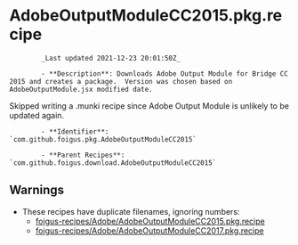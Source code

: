 # AdobeOutputModuleCC2015.pkg.recipe

            _Last updated 2021-12-23 20:01:50Z_

            - **Description**: Downloads Adobe Output Module for Bridge CC 2015 and creates a package.  Version was chosen based on AdobeOutputModule.jsx modified date.

Skipped writing a .munki recipe since Adobe Output Module is unlikely to be updated again.

            - **Identifier**: `com.github.foigus.pkg.AdobeOutputModuleCC2015`

            - **Parent Recipes**: `com.github.foigus.download.AdobeOutputModuleCC2015`


## Warnings

- These recipes have duplicate filenames, ignoring numbers:
    - [foigus-recipes/Adobe/AdobeOutputModuleCC2015.pkg.recipe](/autopkg-dupe-tracker/foigus-recipes/Adobe/AdobeOutputModuleCC2015.pkg.recipe)
    - [foigus-recipes/Adobe/AdobeOutputModuleCC2017.pkg.recipe](/autopkg-dupe-tracker/foigus-recipes/Adobe/AdobeOutputModuleCC2017.pkg.recipe)